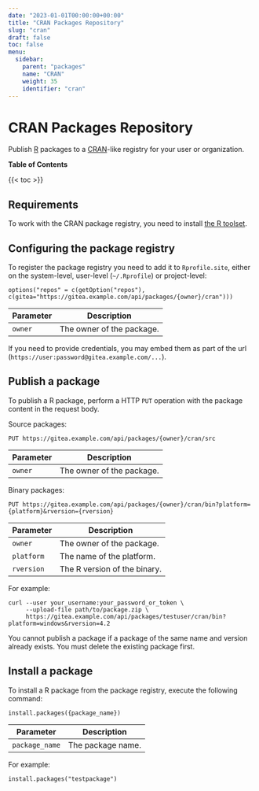```yaml
---
date: "2023-01-01T00:00:00+00:00"
title: "CRAN Packages Repository"
slug: "cran"
draft: false
toc: false
menu:
  sidebar:
    parent: "packages"
    name: "CRAN"
    weight: 35
    identifier: "cran"
---
```


# CRAN Packages Repository

Publish [R](https://www.r-project.org/) packages to a [CRAN](https://cran.r-project.org/)-like registry for your user or organization.

**Table of Contents**

{{< toc >}}

## Requirements

To work with the CRAN package registry, you need to install [the R toolset](https://cran.r-project.org/).

## Configuring the package registry

To register the package registry you need to add it to `Rprofile.site`, either on the system-level, user-level (`~/.Rprofile`) or project-level:

```
options("repos" = c(getOption("repos"), c(gitea="https://gitea.example.com/api/packages/{owner}/cran")))
```

| Parameter | Description |
| --------- | ----------- |
| `owner`   | The owner of the package. |

If you need to provide credentials, you may embed them as part of the url (`https://user:password@gitea.example.com/...`).

## Publish a package

To publish a R package, perform a HTTP `PUT` operation with the package content in the request body.

Source packages:

```
PUT https://gitea.example.com/api/packages/{owner}/cran/src
```

| Parameter | Description |
| --------- | ----------- |
| `owner`   | The owner of the package. |

Binary packages:

```
PUT https://gitea.example.com/api/packages/{owner}/cran/bin?platform={platform}&rversion={rversion}
```

| Parameter  | Description |
| ---------- | ----------- |
| `owner`    | The owner of the package. |
| `platform` | The name of the platform. |
| `rversion` | The R version of the binary. |

For example:

```shell
curl --user your_username:your_password_or_token \
     --upload-file path/to/package.zip \
     https://gitea.example.com/api/packages/testuser/cran/bin?platform=windows&rversion=4.2
```

You cannot publish a package if a package of the same name and version already exists. You must delete the existing package first.

## Install a package

To install a R package from the package registry, execute the following command:

```shell
install.packages({package_name})
```

| Parameter      | Description |
| -------------- | ----------- |
| `package_name` | The package name. |

For example:

```shell
install.packages("testpackage")
```
